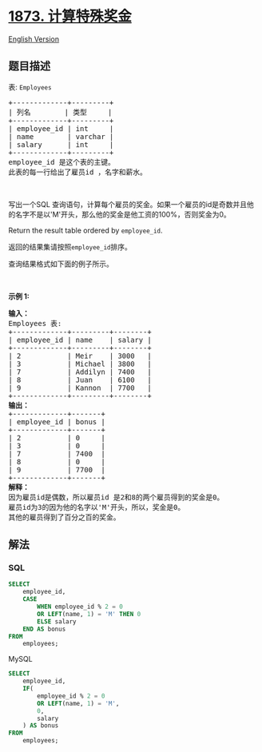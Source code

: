# [1873. 计算特殊奖金](https://leetcode.cn/problems/calculate-special-bonus)

[English Version](/solution/1800-1899/1873.Calculate%20Special%20Bonus/README_EN.md)

## 题目描述

<!-- 这里写题目描述 -->

<p>表: <code>Employees</code></p>

<pre>
+-------------+---------+
| 列名        | 类型     |
+-------------+---------+
| employee_id | int     |
| name        | varchar |
| salary      | int     |
+-------------+---------+
employee_id 是这个表的主键。
此表的每一行给出了雇员id ，名字和薪水。
</pre>

<p>&nbsp;</p>

<p>写出一个SQL 查询语句，计算每个雇员的奖金。如果一个雇员的id是奇数并且他的名字不是以'M'开头，那么他的奖金是他工资的100%，否则奖金为0。</p>

<p>Return the result table ordered by <code>employee_id</code>.</p>

<p>返回的结果集请按照<code>employee_id</code>排序。</p>

<p>查询结果格式如下面的例子所示。</p>

<p>&nbsp;</p>

<p><strong>示例 1:</strong></p>

<pre>
<strong>输入：</strong>
Employees 表:
+-------------+---------+--------+
| employee_id | name    | salary |
+-------------+---------+--------+
| 2           | Meir    | 3000   |
| 3           | Michael | 3800   |
| 7           | Addilyn | 7400   |
| 8           | Juan    | 6100   |
| 9           | Kannon  | 7700   |
+-------------+---------+--------+
<strong>输出：</strong>
+-------------+-------+
| employee_id | bonus |
+-------------+-------+
| 2           | 0     |
| 3           | 0     |
| 7           | 7400  |
| 8           | 0     |
| 9           | 7700  |
+-------------+-------+
<strong>解释：</strong>
因为雇员id是偶数，所以雇员id 是2和8的两个雇员得到的奖金是0。
雇员id为3的因为他的名字以'M'开头，所以，奖金是0。
其他的雇员得到了百分之百的奖金。</pre>

## 解法

<!-- 这里可写通用的实现逻辑 -->

<!-- tabs:start -->

### **SQL**

<!-- 这里可写当前语言的特殊实现逻辑 -->

```sql
SELECT
    employee_id,
    CASE
        WHEN employee_id % 2 = 0
        OR LEFT(name, 1) = 'M' THEN 0
        ELSE salary
    END AS bonus
FROM
    employees;
```

MySQL

```sql
SELECT
    employee_id,
    IF(
        employee_id % 2 = 0
        OR LEFT(name, 1) = 'M',
        0,
        salary
    ) AS bonus
FROM
    employees;
```


